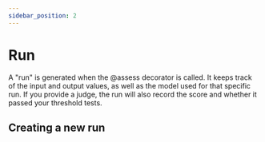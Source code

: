 ```yaml
---
sidebar_position: 2
---
```


# Run

A "run" is generated when the @assess decorator is called. 
It keeps track of the input and output values, as well as the model used for that specific run. If you provide a judge, the run will also record the score and whether it passed your threshold tests. 

## Creating a new run
